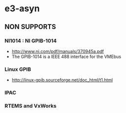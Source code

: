 # e3-asyn



## NON SUPPORTS 
### NI1014 : NI GPIB-1014
* http://www.ni.com/pdf/manuals/370945a.pdf
* The GPIB-1014 is a IEEE 488 interface for the VMEbus

### Linux GPIB
* http://linux-gpib.sourceforge.net/doc_html/t1.html

### IPAC

### RTEMS and VxWorks
